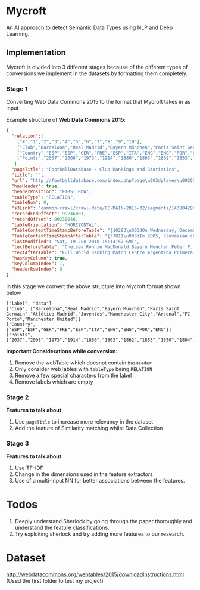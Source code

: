 
# Mycroft

An AI approach to detect Semantic Data Types using NLP and Deep Learning.

## Implementation

Mycroft is divided into 3 different stages because of the different types of conversions we implement in the datasets by formatting them completely.

### Stage 1 
Converting Web Data Commons 2015 to the format that Mycroft takes in as input

Example structure of **Web Data Commons 2015**:

```json
{
  "relation":[ 
	["#","1","2","3","4","5","6","7","8","9","10"], 
	["Club","Barcelona","Real Madrid","Bayern München","Paris Saint Germain","Atlético Madrid","Juventus","Manchester City","Arsenal","FC Porto","Manchester United"], 
	["Country","ESP","ESP","GER","FRE","ESP","ITA","ENG","ENG","POR","ENG"],
	["Points","2037","2008","1973","1914","1880","1863","1862","1853","1850","1804"]
   ],
  "pageTitle": "FootballDatabase - Club Rankings and Statistics",
  "title": "",
  "url": "http://footballdatabase.com/index.php?page\u003dplayer\u0026Id\u003d660",
  "hasHeader": true,
  "headerPosition": "FIRST_ROW",
  "tableType": "RELATION",
  "tableNum": 0,
  "s3Link": "common-crawl/crawl-data/CC-MAIN-2015-32/segments/1438042981460.12/warc/CC-MAIN-20150728002301-00000-ip-10-236-191-2.ec2.internal.warc.gz",
  "recordEndOffset": 99246001,
  "recordOffset": 99230046,
  "tableOrientation": "HORIZONTAL",
  "TableContextTimeStampBeforeTable": "{10283\u003dOn Wednesday, December 6, 2006 Islanders General Manager Garth Snow attended the Fifth Annual John Theissen Holiday Fundraiser.}",
  "TableContextTimeStampAfterTable": "{37811\u003dIn 2005, Slovakian champion FC Artmedia upset 39-time Scottish league champion Celtic 5-0 in their European Champions League second-round qualifying match.}",  
  "lastModified": "Sat, 19 Jun 2010 15:14:57 GMT",
  "textBeforeTable": "Chelsea Ronnie MacDonald Bayern München Peter P. Juventus Mitsurinho Real Madrid Jan S0L0 Barcelona Globovision Football",
  "textAfterTable": "Full World Ranking Match Centre Argentina Primera 2015 26 July 2015 Vélez Sarsfield 0 - 2 Olimpo Brazil Serie A 2015 26 July 2015 Vasco da Gama 1 - 4 Palmeiras Mexico Liga",
  "hasKeyColumn": true,
  "keyColumnIndex": 1,
  "headerRowIndex": 0  
}
```

In this stage we convert the above structure into Mycroft format shown below

```
["label", "data"]
["Club", ["Barcelona","Real Madrid","Bayern München","Paris Saint Germain","Atlético Madrid","Juventus","Manchester City","Arsenal","FC Porto","Manchester United"]] 
["Country", ["ESP","ESP","GER","FRE","ESP","ITA","ENG","ENG","POR","ENG"]]
["Points", ["2037","2008","1973","1914","1880","1863","1862","1853","1850","1804"]]
```

**Important Considerations while conversion:**

1. Remove the webTable which doesnot contain `hasHeader`
2. Only consider webTables with `tableType` being `RELATION`
3. Remove a few special characters from the label
4. Remove labels which are empty

### Stage 2

**Features to talk about**

1. Use `pageTitle` to increase more relevancy in the dataset
2. Add the feature of Similarity matching whilst Data Collection


### Stage 3 

**Features to talk about**

1. Use TF-IDF
2. Change in the dimensions used in the feature extractors
3. Use of a multi-input NN for better associations between the features.

# Todos

1. Deeply understand Sherlock by going through the paper thoroughly and understand the feature classifications.
2. Try exploiting sherlock and try adding more features to our research.

# Dataset

http://webdatacommons.org/webtables/2015/downloadInstructions.html (Used the first folder to test my project)